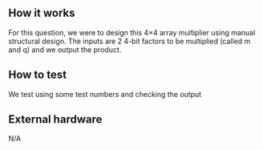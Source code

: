<!---

This file is used to generate your project datasheet. Please fill in the information below and delete any unused
sections.

You can also include images in this folder and reference them in the markdown. Each image must be less than
512 kb in size, and the combined size of all images must be less than 1 MB.
-->

## How it works

For this question, we were to design this 4×4 array multiplier using manual structural design. The inputs are 2 4-bit factors to be multiplied (called m and q) and we output the product.

## How to test
We test using some test numbers and checking the output

## External hardware

N/A

